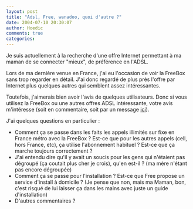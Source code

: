 ```yaml
---
layout: post
title: "Adsl, Free, wanadoo, quoi d'autre ?"
date: 2004-07-10 20:30:07
author: Hoedic
comments: true
categories: 
---
```



Je suis actuellement à la recherche d'une offre Internet permettant à ma maman de se connecter "mieux", de préférence en l'ADSL.

Lors de ma dernière venue en France, j'ai eu l'occasion de voir la FreeBox sans trop regarder en détail. J'ai donc regardé de plus près l'offre par Internet plus quelques autres qui semblent assez intéressantes.

Toutefois, j'aimerais bien avoir l'avis de quelques utilisateurs. Donc si vous utilisez la FreeBox ou une autres offres ADSL intéressante, votre avis m'intéresse (soit en commentaire, soit par un message [ici](../contact.html)).

J'ai quelques questions en particulier :
-  Comment ça se passe dans les faits les appels illimités sur fixe en France métro avec la FreeBox ? Est-ce que pour les autres appels (cell, hors France, etc), ça utilise l'abonnement habituel ? Est-ce que ça marche toujours correctement ?
-  J'ai entendu dire qu'il y avait un soucis pour les gens qui n'étaient pas dégroupé (ça coutait plus cher je crois), qu'en est-il ? (ma mère n'étant pas encore dégroupée)
-  Comment ça se passe pour l'installation ? Est-ce que Free propose un service d'install à domicile ? (Je pense que non, mais ma Maman, bon, c'est risqué de lui laisser ça dans les mains avec juste un guide d'installation)
-  D'autres commentaires ?